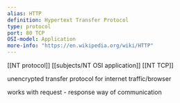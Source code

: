 ```yaml
---
alias: HTTP
definition: Hypertext Transfer Protocol 
type: protocol
port: 80 TCP
OSI-model: Application
more-info: "https://en.wikipedia.org/wiki/HTTP"
---
```

[[NT protocol]]
[[subjects/NT OSI application]]
[[NT TCP]]

unencrypted transfer protocol for internet traffic/browser

works with request - response way of communication

